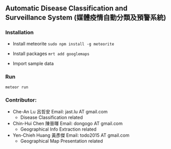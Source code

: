 ## Automatic Disease Classification and Surveillance System (媒體疫情自動分類及預警系統)

### Installation

* Install meteorite
`sudo npm install -g meteorite`

* Install packages
`mrt add googlemaps`

* Import sample data

### Run

`meteor run`

### Contributor:
* Che-An Lu 呂哲安 Email: jast.lu AT gmail.com
  * Disease Classification related
* Chin-Hui Chen 陳晉暉 Email: dongogo AT gmail.com
  * Geographical Info Extraction related
* Yen-Chieh Huang 黃彥傑 Email: todo2015 AT gmail.com
  * Geographical Map Presentation related
  
